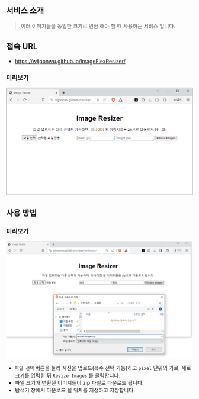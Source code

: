 ## 서비스 소개

> 여러 이미지들을 동일한 크기로 변환 해야 할 때 사용하는 서비스 입니다.

## 접속 URL

- https://wijoonwu.github.io/ImageFlexResizer/

### 미리보기

![](/화면%20캡처%202024-01-04%20130317.png)

## 사용 방법

### 미리보기

![](/화면%20캡처%202024-01-04%20130222.png)

- `파일 선택` 버튼을 눌러 사진을 업로드(복수 선택 가능)하고 `pixel` 단위의 가로, 세로 크기를 입력한 뒤 `Resize Images` 를 클릭합니다.
- 파일 크기가 변환된 이미지들이 zip 파일로 다운로드 됩니다.
- 탐색기 창에서 다운로드 될 위치를 지정하고 저장합니다.
